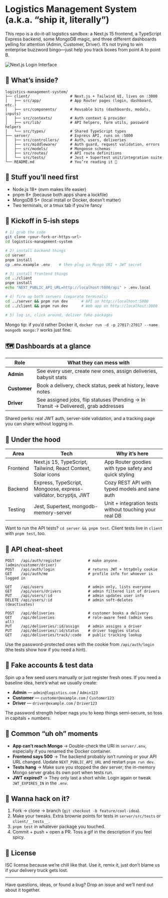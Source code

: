 # Logistics Management System (a.k.a. “ship it, literally”)

This repo is a do-it-all logistics sandbox: a Next.js 15 frontend, a TypeScript Express backend, some MongoDB magic, and three different dashboards yelling for attention (Admin, Customer, Driver). It’s not trying to win enterprise buzzword bingo—just help you track boxes from point A to point B.

![Next.js Login Interface](https://github.com/user-attachments/assets/e6ad08c4-34fd-48c7-9d41-3b89ba7192c6)

## 👀 What’s inside?

```
logistics-management-system/
├── client/                  # Next.js + Tailwind UI, lives on :3000
│   ├── src/app/             # App Router pages (login, dashboard, etc.)
│   ├── src/components/      # Reusable bits (dashboards, modals, inputs)
│   ├── src/contexts/        # Auth context & provider
│   ├── src/lib/             # API helpers, form utils, password helpers
│   └── src/types/           # Shared TypeScript types
├── server/                  # Express API, runs on :5000
│   ├── src/controllers/     # Auth, users, deliveries
│   ├── src/middleware/      # Auth guard, request validation, errors
│   ├── src/models/          # Mongoose schemas
│   ├── src/routes/          # API route definitions
│   └── src/tests/           # Jest + Supertest unit/integration suite
└── README.md                # You’re reading it 👋
```

## 🧰 Stuff you’ll need first

- Node.js 18+ (nvm makes life easier)
- pnpm 8+ (because both apps share a lockfile)
- MongoDB 5+ (local install or Docker, doesn’t matter)
- Two terminals, or a tmux tab if you’re fancy

## 🚀 Kickoff in 5-ish steps

```bash
# 1) grab the code
git clone <your-fork-or-https-url>
cd logistics-management-system

# 2) install backend things
cd server
pnpm install
cp .env.example .env    # then plug in Mongo URI + JWT secret

# 3) install frontend things
cd ../client
pnpm install
echo "NEXT_PUBLIC_API_URL=http://localhost:5000/api" > .env.local

# 4) fire up both servers (separate terminals)
cd ../server && pnpm run dev      # API on http://localhost:5000
cd ../client && pnpm run dev      # Web app on http://localhost:3000

# 5) log in, click around, deliver fake packages
```

Mongo tip: if you’d rather Docker it, `docker run -d -p 27017:27017 --name mongodb mongo:7` works just fine.

## 🗺️ Dashboards at a glance

| Role | What they can mess with |
|------|-------------------------|
| **Admin** | See every user, create new ones, assign deliveries, babysit stats |
| **Customer** | Book a delivery, check status, peek at history, leave notes |
| **Driver** | See assigned jobs, flip statuses (Pending → In Transit → Delivered), grab addresses |

Shared perks: real JWT auth, server-side validation, and a tracking page you can share without logging in.

## 🧠 Under the hood

| Area | Tech | Why it’s here |
|------|------|---------------|
| Frontend | Next.js 15, TypeScript, Tailwind, React Context, Solar icons | App Router goodies with type safety and quick styling |
| Backend | Express, TypeScript, Mongoose, express-validator, bcryptjs, JWT | Cozy REST API with typed models and sane auth |
| Testing | Jest, Supertest, mongodb-memory-server | Unit + integration tests without touching your real DB |

Want to run the API tests? `cd server && pnpm test`. Client tests live in `client` with `pnpm test`, too.

## 🔌 API cheat-sheet

```
POST   /api/auth/register            # make anyone (admin/customer/driver)
POST   /api/auth/login               # returns JWT + httpOnly cookie
GET    /api/auth/me                  # profile info for whoever is logged in

GET    /api/users                    # admin only, lists everyone
GET    /api/users/drivers            # admin filtered list of drivers
PUT    /api/users/:id                # admin updates user info
DELETE /api/users/:id                # admin soft-deletes (deactivates)

POST   /api/deliveries               # customer books a delivery
GET    /api/deliveries               # role-aware feed (admin sees all)
PUT    /api/deliveries/:id/assign    # admin assigns a driver
PUT    /api/deliveries/:id/status    # driver toggles status
GET    /api/deliveries/track/:code   # public tracking lookup
```

Use the password-protected ones with the cookie from `/api/auth/login` (the tests show how if you need a hint).

## 🧪 Fake accounts & test data

Spin up a few seed users manually or just register fresh ones. If you need a baseline idea, here’s what we usually create:

- **Admin** — `admin@logistics.com` / `Admin123`
- **Customer** — `customer@example.com` / `Customer123`
- **Driver** — `driver@example.com` / `Driver123`

The password strength helper nags you to keep things semi-secure, so toss in capitals + numbers.

## 🧯 Common “uh oh” moments

- **App can’t reach Mongo** → Double-check the URI in `server/.env`, especially if you renamed the Docker container.
- **Frontend says 500** → The backend probably isn’t running or your API URL changed. Update `NEXT_PUBLIC_API_URL` and restart `pnpm run dev`.
- **Tests hang** → Make sure you stopped the dev server; the in-memory Mongo server grabs its own port when tests run.
- **JWT expired?** → They only last a short while. Login again or tweak `JWT_EXPIRES_IN` in the `.env`.

## 🤝 Wanna hack on it?

1. Fork → clone → branch (`git checkout -b feature/cool-idea`).
2. Make your tweaks. Extra brownie points for tests in `server/src/tests` or `client/__tests__`.
3. `pnpm test` in whatever package you touched.
4. Commit + push + open a PR. Toss a gif in the description if you feel spicy.

## 📜 License

ISC license because we’re chill like that. Use it, remix it, just don’t blame us if your delivery truck gets lost.

---

Have questions, ideas, or found a bug? Drop an issue and we’ll nerd out about it together.